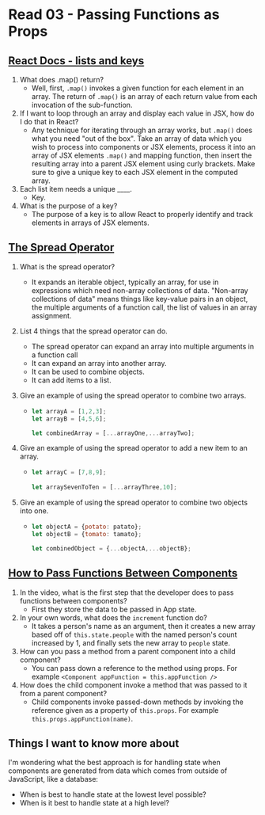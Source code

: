 # Read 03 - Passing Functions as Props

## [React Docs - lists and keys](https://reactjs.org/docs/lists-and-keys.html)

1. What does .map() return?
    - Well, first, `.map()` invokes a given function for each element in an array. The return of `.map()` is an array of each return value from each invocation of the sub-function.
2. If I want to loop through an array and display each value in JSX, how do I do that in React?
    - Any technique for iterating through an array works, but `.map()` does what you need "out of the box". Take an array of data which you wish to process into components or JSX elements, process it into an array of JSX elements `.map()` and mapping function, then insert the resulting array into a parent JSX element using curly brackets. Make sure to give a unique key to each JSX element in the computed array.
3. Each list item needs a unique ____.
    - Key.
4. What is the purpose of a key?
    - The purpose of a key is to allow React to properly identify and track elements in arrays of JSX elements.

## [The Spread Operator](https://medium.com/coding-at-dawn/how-to-use-the-spread-operator-in-javascript-b9e4a8b06fab)

1. What is the spread operator?
    - It expands an iterable object, typically an array, for use in expressions which need non-array collections of data. "Non-array collections of data" means things like key-value pairs in an object, the multiple arguments of a function call, the list of values in an array assignment.
2. List 4 things that the spread operator can do.
    - The spread operator can expand an array into multiple arguments in a function call
    - It can expand an array into another array.
    - It can be used to combine objects.
    - It can add items to a list.
3. Give an example of using the spread operator to combine two arrays.

    - ```js
      let arrayA = [1,2,3];
      let arrayB = [4,5,6];

      let combinedArray = [...arrayOne,...arrayTwo];
      ```

4. Give an example of using the spread operator to add a new item to an array.

    - ```js
      let arrayC = [7,8,9];
 
      let arraySevenToTen = [...arrayThree,10];
      ```

5. Give an example of using the spread operator to combine two objects into one.

    - ```js
      let objectA = {potato: patato};
      let objectB = {tomato: tamato};

      let combinedObject = {...objectA,...objectB};
      ```

## [How to Pass Functions Between Components](https://www.youtube.com/watch?v=c05OL7XbwXU)

1. In the video, what is the first step that the developer does to pass functions between components?
    - First they store the data to be passed in App state.
2. In your own words, what does the `increment` function do?
    - It takes a person's name as an argument, then it creates a new array based off of `this.state.people` with the named person's count increased by 1, and finally sets the new array to `people` state.
3. How can you pass a method from a parent component into a child component?
    - You can pass down a reference to the method using props. For example `<Component appFunction = this.appFunction />`
4. How does the child component invoke a method that was passed to it from a parent component?
    - Child components invoke passed-down methods by invoking the reference given as a property of `this.props`. For example `this.props.appFunction(name)`.

## Things I want to know more about

I'm wondering what the best approach is for handling state when components are generated from data which comes from outside of JavaScript, like a database:

- When is best to handle state at the lowest level possible?
- When is it best to handle state at a high level?
